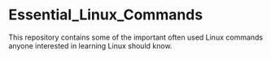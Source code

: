 # Essential_Linux_Commands
This repository contains some of the important often used Linux commands anyone interested in learning Linux should know.
